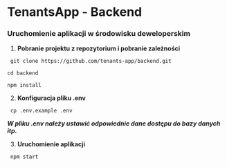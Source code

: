 # TenantsApp - Backend

### Uruchomienie aplikacji w środowisku deweloperskim
1. **Pobranie projektu z repozytorium i pobranie zależności**

```
 git clone https://github.com/tenants-app/backend.git
```

```
cd backend
```

```
npm install
```

2. **Konfiguracja pliku .env**


```
 cp .env.example .env
```

**_W pliku .env należy ustawić odpowiednie dane dostępu do bazy danych itp._**


3. **Uruchomienie aplikacji**

```
 npm start
```
